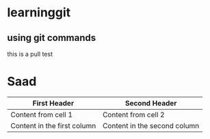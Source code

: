 # learninggit

## using git commands

this is a pull test

# Saad 

First Header | Second Header
------------ | -------------
Content from cell 1 | Content from cell 2
Content in the first column | Content in the second column